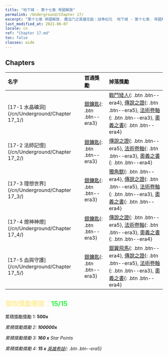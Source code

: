 ```yaml
---
title: "地下城 - 第十七章 帝國解放"
permalink: /Underground/Chapter 17/
excerpt: "第十七章 帝國解放. 魔法门之英雄无敌：战争纪元  地下城 - 第十七章. 帝國解放"
last_modified_at: 2021-06-07
locale: cn
ref: "Chapter 17.md"
toc: false
classes: wide
---
```


## Chapters

  | 名字 |  首通獎勵 | 掉落獎勵 |
  |:------------|:------------|:------------| 
  | [17-1 水晶礦洞](/cn/Underground/Chapter 17_1/) | [銀鑰匙](/cn/Items/con_693/){: .btn .btn--era3} | [戰鬥矮人](/cn/Items/unt_200/){: .btn .btn--era4}, [傳說之證](/cn/Items/mat_67/){: .btn .btn--era5}, [法術卷軸](/cn/Items/con_694/){: .btn .btn--era3}, [奧義之書](/cn/Items/mat_60/){: .btn .btn--era4} |
  | [17-2 法師記憶](/cn/Underground/Chapter 17_2/) | [銀鑰匙](/cn/Items/con_693/){: .btn .btn--era3} | [傳說之證](/cn/Items/mat_67/){: .btn .btn--era5}, [法術卷軸](/cn/Items/con_694/){: .btn .btn--era3}, [奧義之書](/cn/Items/mat_60/){: .btn .btn--era4} |
  | [17-3 理想世界](/cn/Underground/Chapter 17_3/) | [銀鑰匙](/cn/Items/con_693/){: .btn .btn--era3} | [獨角獸](/cn/Items/unt_204/){: .btn .btn--era4}, [傳說之證](/cn/Items/mat_67/){: .btn .btn--era5}, [法術卷軸](/cn/Items/con_694/){: .btn .btn--era3}, [奧義之書](/cn/Items/mat_60/){: .btn .btn--era4} |
  | [17-4 燈神神燈](/cn/Underground/Chapter 17_4/) | [銀鑰匙](/cn/Items/con_693/){: .btn .btn--era3} | [傳說之證](/cn/Items/mat_67/){: .btn .btn--era5}, [法術卷軸](/cn/Items/con_694/){: .btn .btn--era3}, [奧義之書](/cn/Items/mat_60/){: .btn .btn--era4} |
  | [17-5 血與守護](/cn/Underground/Chapter 17_5/) | [銀鑰匙](/cn/Items/con_693/){: .btn .btn--era3} | [銀翼飛馬](/cn/Items/unt_202/){: .btn .btn--era4}, [傳說之證](/cn/Items/mat_67/){: .btn .btn--era5}, [法術卷軸](/cn/Items/con_694/){: .btn .btn--era3}, [奧義之書](/cn/Items/mat_60/){: .btn .btn--era4} |


## <span style="color: #ffeea0">   領取獎勵需要：</span><span style="color: #27f73a">15/15</span>

 累積獎勵獎勵 1:  **500x** <i class="fas fa-gem"/>

 累積獎勵獎勵 2:  **100000x** <i class="fas fa-coins"/>

 累積獎勵獎勵 3: **160 x** Star Points

 累積獎勵獎勵 4: **15 x** [英雄希娃](/cn/Items/her_376/){: .btn .btn--era5}

